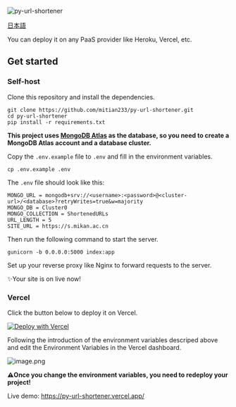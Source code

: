 ![py-url-shortener](https://socialify.git.ci/mitian233/py-url-shortener/image?description=1&language=1&name=1&owner=1&stargazers=1&theme=Light)

[日本語](https://github.com/mitian233/py-url-shortener/blob/master/README_ja.md)

You can deploy it on any PaaS provider like Heroku, Vercel, etc.
 
## Get started

### Self-host

Clone this repository and install the dependencies.

```shell
git clone https://github.com/mitian233/py-url-shortener.git
cd py-url-shortener
pip install -r requirements.txt
```

**This project uses [MongoDB Atlas](https://www.mongodb.com/cloud/atlas) as the database, so you need to create a MongoDB Atlas account and a database cluster.**

Copy the `.env.example` file to `.env` and fill in the environment variables.

```shell
cp .env.example .env
```

The `.env` file should look like this:

```text
MONGO_URL = mongodb+srv://<username>:<password>@<cluster-url>/<database>?retryWrites=true&w=majority
MONGO_DB = Cluster0
MONGO_COLLECTION = ShortenedURLs
URL_LENGTH = 5
SITE_URL = https://s.mikan.ac.cn
```

Then run the following command to start the server.

```shell
gunicorn -b 0.0.0.0:5000 index:app
```

Set up your reverse proxy like Nginx to forward requests to the server.

✨Your site is on live now!

### Vercel

Click the button below to deploy it on Vercel.

[![Deploy with Vercel](https://vercel.com/button)](https://vercel.com/import/project?template=https://github.com/mitian233/py-url-shortener)

Following the introduction of the environment variables descriped above and edit the Environment Variables in the Vercel dashboard.

![image.png](https://s2.loli.net/2023/06/05/62VYnTwGkiyIEU7.png)

**⚠️Once you change the environment variables, you need to redeploy your project!**

Live demo: https://py-url-shortener.vercel.app/